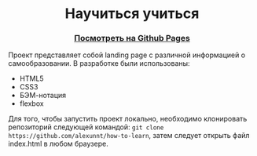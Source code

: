 <h1 align="center">Научиться учиться</h1>
<h3 align="center"><a href="https://alexunnt.github.io/how-to-learn/">Посмотреть на Github Pages</a></h3>
Проект представляет собой landing page с различной информацией о самообразовании. 
В разработке были использованы:
<ul>
  <li>HTML5</li>
  <li>CSS3</li>
  <li>БЭМ-нотация</li>
  <li>flexbox</li>
</ul>

Для того, чтобы запустить проект локально, необходимо клонировать репозиторий следующей командой: ```git clone https://github.com/alexunnt/how-to-learn```, затем следует открыть файл index.html в любом браузере.
